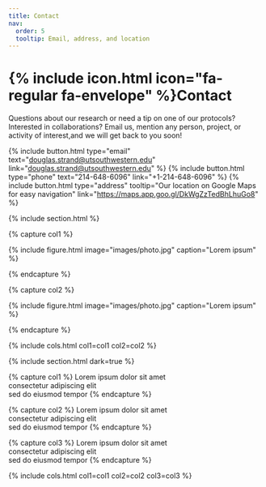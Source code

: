 ```yaml
---
title: Contact
nav:
  order: 5
  tooltip: Email, address, and location
---
```


# {% include icon.html icon="fa-regular fa-envelope" %}Contact

 Questions about our research or need a tip on one of our protocols? Interested in collaborations? Email us, mention any person, project, or activity of interest,and we will get back to you soon!
 
{%
  include button.html
  type="email"
  text="douglas.strand@utsouthwestern.edu"
  link="douglas.strand@utsouthwestern.edu"
%}
{%
  include button.html
  type="phone"
  text="214-648-6096"
  link="+1-214-648-6096"
%}
{%
  include button.html
  type="address"
  tooltip="Our location on Google Maps for easy navigation"
  link="https://maps.app.goo.gl/DkWgZzTedBhLhuGo8"
%}

{% include section.html %}

{% capture col1 %}

{%
  include figure.html
  image="images/photo.jpg"
  caption="Lorem ipsum"
%}

{% endcapture %}

{% capture col2 %}

{%
  include figure.html
  image="images/photo.jpg"
  caption="Lorem ipsum"
%}

{% endcapture %}

{% include cols.html col1=col1 col2=col2 %}

{% include section.html dark=true %}

{% capture col1 %}
Lorem ipsum dolor sit amet  
consectetur adipiscing elit  
sed do eiusmod tempor
{% endcapture %}

{% capture col2 %}
Lorem ipsum dolor sit amet  
consectetur adipiscing elit  
sed do eiusmod tempor
{% endcapture %}

{% capture col3 %}
Lorem ipsum dolor sit amet  
consectetur adipiscing elit  
sed do eiusmod tempor
{% endcapture %}

{% include cols.html col1=col1 col2=col2 col3=col3 %}
